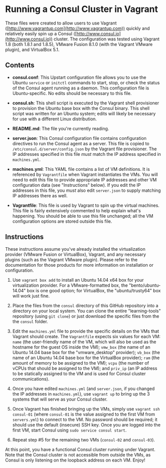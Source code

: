 # Running a Consul Cluster in Vagrant

These files were created to allow users to use Vagrant ([http://www.vagrantup.com](http://www.vagrantup.com)) quickly and relatively easily spin up a Consul ([http://www.consul.io](http://www.consul.io)) cluster. The configuration was tested using Vagrant 1.8 (both 1.8.1 and 1.8.5), VMware Fusion 8.1.0 (with the Vagrant VMware plugin), and VirtualBox 5.1.

## Contents

* **consul.conf**: This Upstart configuration file allows you to use the Ubuntu `service` or `initctl` commands to start, stop, or check the status of the Consul agent running as a daemon. This configuration file is Ubuntu-specific. No edits should be necessary to this file.

* **consul.sh**: This shell script is executed by the Vagrant shell provisioner to provision the Ubuntu base box with the Consul binary. This shell script was written for an Ubuntu system; edits will likely be necessary for use with a different Linux distribution.

* **README.md**: The file you're currently reading.

* **server.json**: This Consul configuration file contains configuration directives to run the Consul agent as a server. This file is copied to `/etc/consul.d/server/config.json` by the Vagrant file provisioner. The IP addresses specified in this file _must_ match the IP address specified in `machines.yml`.

* **machines.yml**: This YAML file contains a list of VM definitions. It is referenced by `Vagrantfile` when Vagrant instantiates the VMs. You will need to edit this file to provide appropriate IP addresses and other VM configuration data (see "Instructions" below). If you edit the IP addresses in this file, you _must_ also edit `server.json` to supply matching IP addresses there as well.

* **Vagrantfile**: This file is used by Vagrant to spin up the virtual machines. This file is fairly extensively commented to help explain what's happening. You should be able to use this file unchanged; all the VM configuration options are stored outside this file.

## Instructions

These instructions assume you've already installed the virtualization provider (VMware Fusion or VirtualBox), Vagrant, and any necessary plugins (such as the Vagrant VMware plugin). Please refer to the documentation for those products for more information on installation or configuration.

1. Use `vagrant box add` to install an Ubuntu 14.04 x64 box for your virtualization provider. For a VMware-formatted box, the "bento/ubuntu-14.04" box is one good option; for VirtualBox, the "ubuntu/trusty64" box will work just fine.

2. Place the files from the `consul` directory of this GitHub repository into a directory on your local system. You can clone the entire "learning-tools" repository (using `git clone`) or just download the specific files from the the `consul` folder.

3. Edit the `machines.yml` file to provide the specific details on the VMs that Vagrant should create. The `Vagrantfile` expects six values for each VM: `name` (the user-friendly name of the VM, which will also be used as the hostname for the guest OS inside the VM); `vmw_box` (the name of an Ubuntu 14.04 base box for the "vmware_desktop" provider); `vb_box` (the name of an Ubuntu 14.04 base box for the VirtualBox provider); `ram` (the amount of memory to be assigned to the VM); `vcpu` (the number of vCPUs that should be assigned to the VM); and `priv_ip` (an IP address to be statically assigned to the VM and is used for Consul cluster communications).

4. Once you have edited `machines.yml` (and `server.json`, if you changed the IP addresses in `machines.yml`), use `vagrant up` to bring up the 3 systems that will serve as your Consul cluster.

5. Once Vagrant has finished bringing up the VMs, simply use `vagrant ssh consul-01` (where `consul-01` is the value assigned to the first VM from `servers.yml`) to connect to the VM. No password should be required; it should use the default (insecure) SSH key. Once you are logged into the first VM, start Consul using `sudo service consul start`.

6. Repeat step #5 for the remaining two VMs (`consul-02` and `consul-03`).

At this point, you have a functional Consul cluster running under Vagrant. Note that the Consul cluster is not accessible from outside the VMs, as Consul is only listening on the loopback address on each VM. Enjoy!
